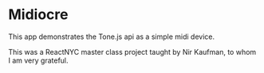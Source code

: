 # Midiocre

This app demonstrates the Tone.js api as a simple midi device.

This was a ReactNYC master class project taught by Nir Kaufman, to whom I am very grateful.

